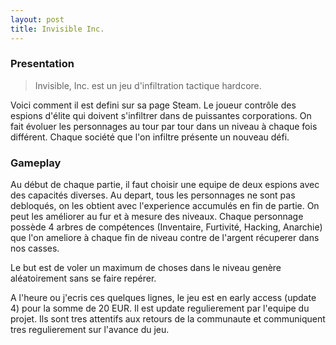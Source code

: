 ```yaml
---
layout: post
title: Invisible Inc.
---
```


### Presentation

> Invisible, Inc. est un jeu d'infiltration tactique hardcore.

Voici comment il est defini sur sa page Steam. Le joueur contr&ocirc;le des espions d'&eacute;lite qui doivent s'infiltrer dans de puissantes corporations. On fait &eacute;voluer les personnages au tour par tour dans un niveau &agrave; chaque fois diff&eacute;rent. Chaque soci&eacute;t&eacute; que l'on infiltre pr&eacute;sente un nouveau d&eacute;fi.

### Gameplay

Au d&eacute;but de chaque partie, il faut choisir une equipe de deux espions avec des capacit&eacute;s diverses. Au depart, tous les personnages ne sont pas debloqu&eacute;s, on les obtient avec l'experience accumul&eacute;s en fin de partie. On peut les am&eacute;liorer au fur et &agrave; mesure des niveaux. Chaque personnage poss&egrave;de 4 arbres de comp&eacute;tences (Inventaire, Furtivit&eacute;, Hacking, Anarchie) que l'on ameliore &agrave; chaque fin de niveau contre de l'argent r&eacute;cuperer dans nos casses.

Le but est de voler un maximum de choses dans le niveau gen&egrave;re al&eacute;atoirement sans se faire rep&eacute;rer.

A l'heure ou j'ecris ces quelques lignes, le jeu est en early access (update 4) pour la somme de 20 EUR. Il est update regulierement par l'equipe du projet. Ils sont tres attentifs aux retours de la communaute et communiquent tres regulierement sur l'avance du jeu.